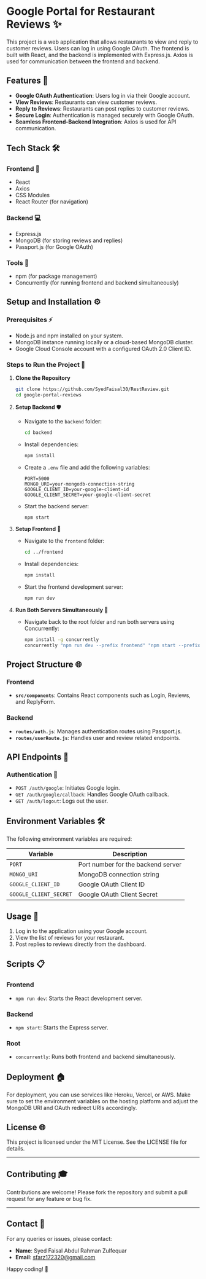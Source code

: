 # Google Portal for Restaurant Reviews ✨

This project is a web application that allows restaurants to view and reply to customer reviews. Users can log in using Google OAuth. The frontend is built with React, and the backend is implemented with Express.js. Axios is used for communication between the frontend and backend.

## Features 🔧

- **Google OAuth Authentication**: Users log in via their Google account.
- **View Reviews**: Restaurants can view customer reviews.
- **Reply to Reviews**: Restaurants can post replies to customer reviews.
- **Secure Login**: Authentication is managed securely with Google OAuth.
- **Seamless Frontend-Backend Integration**: Axios is used for API communication.

## Tech Stack 🛠️

### Frontend 🔄
- React
- Axios
- CSS Modules
- React Router (for navigation)

### Backend 💻
- Express.js
- MongoDB (for storing reviews and replies)
- Passport.js (for Google OAuth)

### Tools 🐞
- npm (for package management)
- Concurrently (for running frontend and backend simultaneously)

## Setup and Installation ⚙️

### Prerequisites ⚡
- Node.js and npm installed on your system.
- MongoDB instance running locally or a cloud-based MongoDB cluster.
- Google Cloud Console account with a configured OAuth 2.0 Client ID.

### Steps to Run the Project 🌟

1. **Clone the Repository**
   ```bash
   git clone https://github.com/SyedFaisal30/RestReview.git
   cd google-portal-reviews
   ```

2. **Setup Backend** 🛡️
   - Navigate to the `backend` folder:
     ```bash
     cd backend
     ```
   - Install dependencies:
     ```bash
     npm install
     ```
   - Create a `.env` file and add the following variables:
     ```env
     PORT=5000
     MONGO_URI=your-mongodb-connection-string
     GOOGLE_CLIENT_ID=your-google-client-id
     GOOGLE_CLIENT_SECRET=your-google-client-secret
     ```
   - Start the backend server:
     ```bash
     npm start
     ```

3. **Setup Frontend** 🌄
   - Navigate to the `frontend` folder:
     ```bash
     cd ../frontend
     ```
   - Install dependencies:
     ```bash
     npm install
     ```
   - Start the frontend development server:
     ```bash
     npm run dev
     ```

4. **Run Both Servers Simultaneously** 🚀
   - Navigate back to the root folder and run both servers using Concurrently:
     ```bash
     npm install -g concurrently
     concurrently "npm run dev --prefix frontend" "npm start --prefix backend"
     ```

## Project Structure 🌐

### Frontend
- **`src/components`**: Contains React components such as Login, Reviews, and ReplyForm.

### Backend
- **`routes/auth.js`**: Manages authentication routes using Passport.js.
- **`routes/userRoute.js`**: Handles user and review related endpoints.

## API Endpoints 🔗

### Authentication 🔐
- `POST /auth/google`: Initiates Google login.
- `GET /auth/google/callback`: Handles Google OAuth callback.
- `GET /auth/logout`: Logs out the user.


## Environment Variables 🛠️

The following environment variables are required:

| Variable              | Description                         |
|-----------------------|-------------------------------------|
| `PORT`                | Port number for the backend server |
| `MONGO_URI`           | MongoDB connection string          |
| `GOOGLE_CLIENT_ID`    | Google OAuth Client ID             |
| `GOOGLE_CLIENT_SECRET`| Google OAuth Client Secret         |

## Usage 🔄

1. Log in to the application using your Google account.
2. View the list of reviews for your restaurant.
3. Post replies to reviews directly from the dashboard.

## Scripts 📋

### Frontend
- `npm run dev`: Starts the React development server.

### Backend
- `npm start`: Starts the Express server.

### Root
- `concurrently`: Runs both frontend and backend simultaneously.

## Deployment 🏠

For deployment, you can use services like Heroku, Vercel, or AWS. Make sure to set the environment variables on the hosting platform and adjust the MongoDB URI and OAuth redirect URIs accordingly.

## License 🌐

This project is licensed under the MIT License. See the LICENSE file for details.

---

## Contributing 🎓

Contributions are welcome! Please fork the repository and submit a pull request for any feature or bug fix.

---

## Contact 📢

For any queries or issues, please contact:

- **Name**: Syed Faisal Abdul Rahman Zulfequar
- **Email**: sfarz172320@gmail.com

Happy coding! 🚀

